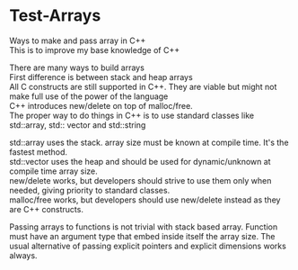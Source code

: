 # Test-Arrays
Ways to make and pass array in C++  
This is to improve my base knowledge of C++  
  
There are many ways to build arrays  
First difference is between stack and heap arrays  
All C constructs are still supported in C++. They are viable but might not make full use of the power of the language  
C++ introduces new/delete on top of malloc/free.  
The proper way to do things in C++ is to use standard classes like std::array, std:: vector and std::string  

std::array uses the stack. array size must be known at compile time. It's the fastest method.  
std::vector uses the heap and should be used for dynamic/unknown at compile time array size.  
new/delete works, but developers should strive to use them only when needed, giving priority to standard classes.  
malloc/free works, but developers should use new/delete instead as they are C++ constructs.  

Passing arrays to functions is not trivial with stack based array. Function must have an argument type that embed inside itself the array size. The usual alternative of passing explicit pointers and explicit dimensions works always.    
